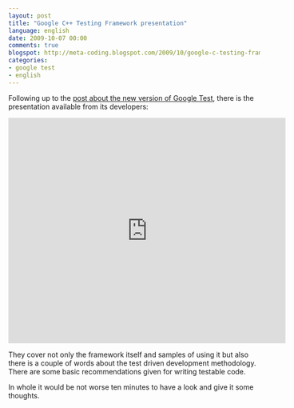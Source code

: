 ```yaml
---
layout: post
title: "Google C++ Testing Framework presentation"
language: english
date: 2009-10-07 00:00
comments: true
blogspot: http://meta-coding.blogspot.com/2009/10/google-c-testing-framework-presentation.html
categories: 
- google test
- english
---
```

Following up to the [post about the new version of Google Test][Google C++ Testing Framework 1.4.0], there is the presentation available from its developers:

<iframe src="http://docs.google.com/present/embed?id=dfsbxvm5_0f5s4pvf9&amp;size=m" frameborder="0" width="555" height="451"></iframe>

[Google C++ Testing Framework 1.4.0]: /blog/english/2009/10/03/google-test-framework-140/

They cover not only the framework itself and samples of using it but also there is a couple of words about the test driven development methodology. There are some basic recommendations given for writing testable code.

In whole it would be not worse ten minutes to have a look and give it some thoughts.

